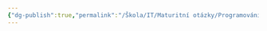 ```yaml
---
{"dg-publish":true,"permalink":"/Škola/IT/Maturitní otázky/Programování/SEO/","created":"2024-02-18T22:26:49.336+01:00","updated":"2024-03-13T18:19:19.947+01:00"}
---
```


